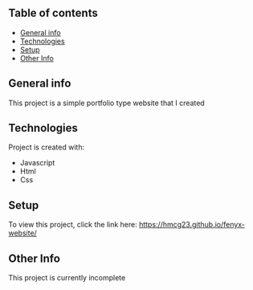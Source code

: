 ## Table of contents
* [General info](#general-info)
* [Technologies](#technologies)
* [Setup](#setup)
* [Other Info](#other-info)

## General info
This project is a simple portfolio type website that I created
	
## Technologies
Project is created with:
* Javascript
* Html
* Css
	
## Setup
To view this project, click the link here: https://hmcg23.github.io/fenyx-website/

## Other Info
This project is currently incomplete
